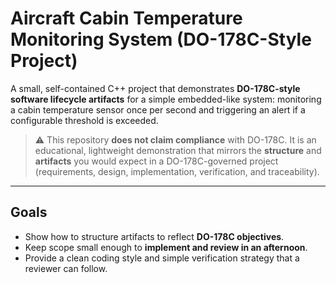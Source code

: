 # Aircraft Cabin Temperature Monitoring System (DO-178C-Style Project)

A small, self-contained C++ project that demonstrates **DO-178C-style software lifecycle artifacts** for a simple embedded-like system: monitoring a cabin temperature sensor once per second and triggering an alert if a configurable threshold is exceeded.

> ⚠️ This repository **does not claim compliance** with DO-178C. It is an educational, lightweight demonstration that mirrors the **structure** and **artifacts** you would expect in a DO-178C-governed project (requirements, design, implementation, verification, and traceability).

---

## Goals

- Show how to structure artifacts to reflect **DO-178C objectives**.
- Keep scope small enough to **implement and review in an afternoon**.
- Provide a clean coding style and simple verification strategy that a reviewer can follow.
